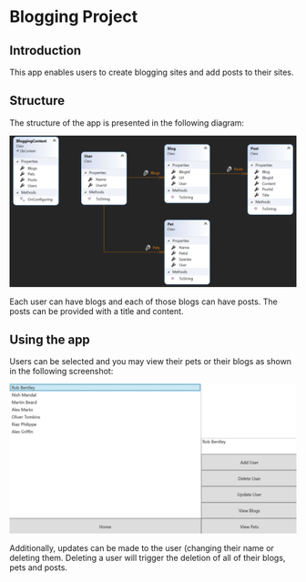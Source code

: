 ﻿# Blogging Project
 ## Introduction
 This app enables users to create blogging sites and add posts to their sites.
 ## Structure
 The structure of the app is presented in the following diagram:

![image](Screenshots/ClassDiagram.PNG)

Each user can have blogs and each of those blogs can have posts. The posts can be provided with a title and content.
## Using the app
Users can be selected and you may view their pets or their blogs as shown in the following screenshot:

![image](Screenshots/UserScreen.PNG)

Additionally, updates can be made to the user (changing their name or deleting them. Deleting a user will trigger the deletion of all of their blogs, pets and posts.
